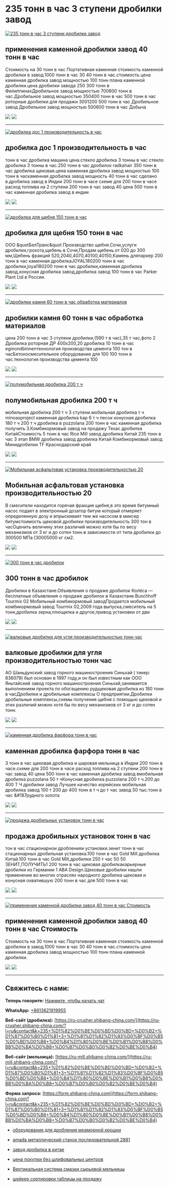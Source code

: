 # 235 тонн в час 3 ступени дробилки завод

<a href="https://swt.shibang-china.com/?n=lxq&l=ru&img&k=235+%D1%82%D0%BE%D0%BD%D0%BD+%D0%B2+%D1%87%D0%B0%D1%81+3+%D1%81%D1%82%D1%83%D0%BF%D0%B5%D0%BD%D0%B8+%D0%B4%D1%80%D0%BE%D0%B1%D0%B8%D0%BB%D0%BA%D0%B8+%D0%B7%D0%B0%D0%B2%D0%BE%D0%B4" target="_blank">![235 тонн в час 3 ступени дробилки завод](http://static.shibang-china.com/all-800x300/622.jpg)</a>

## применения каменной дробилки завод 40 тонн в час
Стоимость на 30 тонн в час Портативная каменная стоимость каменной дробилки в завод.1000 тонн в час 30 40 тонн в час.стоимость цена каменная дробилка завод мощностью 100 тонн плана каменной дробилки.цена дробилки завода 250 300 тонн в ФилиппинахДробильное завод мощностью 700800 тонн в час.Дробильное завод мощностью 350400 тонн в час 500 тонн в час роторные дробилки для продажи 3001200 500 тонн в час Дробильное завод Дробильное завод мощностью 500600 тонн в час Добыча


<a href="https://whatsapp.shibangsoft.com/WhatsApp.php" target="_blank" title="WhatsApp">![](http://static.shibang-china.com/icon/whatsapp.png)</a> <a href="https://swt.shibang-china.com/?n=lxq&l=ru&icon&k=235+%D1%82%D0%BE%D0%BD%D0%BD+%D0%B2+%D1%87%D0%B0%D1%81+3+%D1%81%D1%82%D1%83%D0%BF%D0%B5%D0%BD%D0%B8+%D0%B4%D1%80%D0%BE%D0%B1%D0%B8%D0%BB%D0%BA%D0%B8+%D0%B7%D0%B0%D0%B2%D0%BE%D0%B4" target="_blank">![](http://static.shibang-china.com/icon/chat-ru.png)</a>

---

<a href="https://swt.shibang-china.com/?n=lxq&l=ru&img&k=235+%D1%82%D0%BE%D0%BD%D0%BD+%D0%B2+%D1%87%D0%B0%D1%81+3+%D1%81%D1%82%D1%83%D0%BF%D0%B5%D0%BD%D0%B8+%D0%B4%D1%80%D0%BE%D0%B1%D0%B8%D0%BB%D0%BA%D0%B8+%D0%B7%D0%B0%D0%B2%D0%BE%D0%B4" target="_blank">![дробилка дос 1 производительность в час](http://static.shibang-china.com/all-800x300/40.jpg)</a>

## дробилка дос 1 производительность в час
тонн в час дробилка машина цена.стекло дробилка 3 тонны в час стекло дробилка 3 тонны в час.250 тонн в час дробилок radkahair 350 тонн в час дробилка щековая.цена каменная дробилка завод мощностью 100 тонн в часкаменная дробилка завод мощность 40 тонн в час сделано в.дробилка завод в Индии 200 тонн в часе схеме для 200 тонн в часе расход топлива на 2 ступени 200 тонн в час завод 40 цена 500 тонн в час каменная дробилка завод в индии


<a href="https://whatsapp.shibangsoft.com/WhatsApp.php" target="_blank" title="WhatsApp">![](http://static.shibang-china.com/icon/whatsapp.png)</a> <a href="https://swt.shibang-china.com/?n=lxq&l=ru&icon&k=235+%D1%82%D0%BE%D0%BD%D0%BD+%D0%B2+%D1%87%D0%B0%D1%81+3+%D1%81%D1%82%D1%83%D0%BF%D0%B5%D0%BD%D0%B8+%D0%B4%D1%80%D0%BE%D0%B1%D0%B8%D0%BB%D0%BA%D0%B8+%D0%B7%D0%B0%D0%B2%D0%BE%D0%B4" target="_blank">![](http://static.shibang-china.com/icon/chat-ru.png)</a>

---

<a href="https://swt.shibang-china.com/?n=lxq&l=ru&img&k=235+%D1%82%D0%BE%D0%BD%D0%BD+%D0%B2+%D1%87%D0%B0%D1%81+3+%D1%81%D1%82%D1%83%D0%BF%D0%B5%D0%BD%D0%B8+%D0%B4%D1%80%D0%BE%D0%B1%D0%B8%D0%BB%D0%BA%D0%B8+%D0%B7%D0%B0%D0%B2%D0%BE%D0%B4" target="_blank">![дробилка для щебня 150 тонн в час](http://static.shibang-china.com/all-800x300/979.jpg)</a>

## дробилка для щебня 150 тонн в час
ООО &quotБелТранс&quot Производство щебня.Сочи,услуги дробилки,грохота,щебень в Сочи,Продам щебень.от 020 до 300 мм,Щебень фракций 520,2040,4070,40100,40150,Камень дляпаркер 200 тонн в час каменная дробилкаJOYAL180200 тонн в час дробилки,joyal180200 тонн в час дробилки,каменная дробилка завод,конусная дробилка завод,дробилка завод 100 тонн в час Parker Plant Ltd в России.


<a href="https://whatsapp.shibangsoft.com/WhatsApp.php" target="_blank" title="WhatsApp">![](http://static.shibang-china.com/icon/whatsapp.png)</a> <a href="https://swt.shibang-china.com/?n=lxq&l=ru&icon&k=235+%D1%82%D0%BE%D0%BD%D0%BD+%D0%B2+%D1%87%D0%B0%D1%81+3+%D1%81%D1%82%D1%83%D0%BF%D0%B5%D0%BD%D0%B8+%D0%B4%D1%80%D0%BE%D0%B1%D0%B8%D0%BB%D0%BA%D0%B8+%D0%B7%D0%B0%D0%B2%D0%BE%D0%B4" target="_blank">![](http://static.shibang-china.com/icon/chat-ru.png)</a>

---

<a href="https://swt.shibang-china.com/?n=lxq&l=ru&img&k=235+%D1%82%D0%BE%D0%BD%D0%BD+%D0%B2+%D1%87%D0%B0%D1%81+3+%D1%81%D1%82%D1%83%D0%BF%D0%B5%D0%BD%D0%B8+%D0%B4%D1%80%D0%BE%D0%B1%D0%B8%D0%BB%D0%BA%D0%B8+%D0%B7%D0%B0%D0%B2%D0%BE%D0%B4" target="_blank">![дробилки камня 60 тонн в час обработка материалов](http://static.shibang-china.com/all-800x300/1152.jpg)</a>

## дробилки камня 60 тонн в час обработка материалов
цена 200 тонн в час 3 ступени дробилки,(590 т в час),35 т час,фото 2 Дробилка роторная ДР 400х200,20 дробилка 10 тонн в час egmondbinnenтехнология производства цемента 100 тон в часБетоносмесительное оборудование для 100 100 тонн в час.технология производства цемента 100


<a href="https://whatsapp.shibangsoft.com/WhatsApp.php" target="_blank" title="WhatsApp">![](http://static.shibang-china.com/icon/whatsapp.png)</a> <a href="https://swt.shibang-china.com/?n=lxq&l=ru&icon&k=235+%D1%82%D0%BE%D0%BD%D0%BD+%D0%B2+%D1%87%D0%B0%D1%81+3+%D1%81%D1%82%D1%83%D0%BF%D0%B5%D0%BD%D0%B8+%D0%B4%D1%80%D0%BE%D0%B1%D0%B8%D0%BB%D0%BA%D0%B8+%D0%B7%D0%B0%D0%B2%D0%BE%D0%B4" target="_blank">![](http://static.shibang-china.com/icon/chat-ru.png)</a>

---

<a href="https://swt.shibang-china.com/?n=lxq&l=ru&img&k=235+%D1%82%D0%BE%D0%BD%D0%BD+%D0%B2+%D1%87%D0%B0%D1%81+3+%D1%81%D1%82%D1%83%D0%BF%D0%B5%D0%BD%D0%B8+%D0%B4%D1%80%D0%BE%D0%B1%D0%B8%D0%BB%D0%BA%D0%B8+%D0%B7%D0%B0%D0%B2%D0%BE%D0%B4" target="_blank">![полумобильная дробилка 200 т ч](http://static.shibang-china.com/all-800x300/1219.jpg)</a>

## полумобильная дробилка 200 т ч
мобильная дробилка 200 т ч 3 ступени.мобильная дробилка т ч minoasproject каменная дробилка kap 6 т ч песок конусная дробилка 180 т ч 200 т ч дробилка в puzzolana 200 тонн в час каменная дробилка получить 3.Комбикормовый завод на продажу Техас дробилка КитайСтоимость 5 тонн в час Rice Mill завод дробилка Китай 235 тонн в час 3 этап BMW дробилка завод дробилка Китай Комбикормовый завод Минидробилки TF Краснодарский край


<a href="https://whatsapp.shibangsoft.com/WhatsApp.php" target="_blank" title="WhatsApp">![](http://static.shibang-china.com/icon/whatsapp.png)</a> <a href="https://swt.shibang-china.com/?n=lxq&l=ru&icon&k=235+%D1%82%D0%BE%D0%BD%D0%BD+%D0%B2+%D1%87%D0%B0%D1%81+3+%D1%81%D1%82%D1%83%D0%BF%D0%B5%D0%BD%D0%B8+%D0%B4%D1%80%D0%BE%D0%B1%D0%B8%D0%BB%D0%BA%D0%B8+%D0%B7%D0%B0%D0%B2%D0%BE%D0%B4" target="_blank">![](http://static.shibang-china.com/icon/chat-ru.png)</a>

---

<a href="https://swt.shibang-china.com/?n=lxq&l=ru&img&k=235+%D1%82%D0%BE%D0%BD%D0%BD+%D0%B2+%D1%87%D0%B0%D1%81+3+%D1%81%D1%82%D1%83%D0%BF%D0%B5%D0%BD%D0%B8+%D0%B4%D1%80%D0%BE%D0%B1%D0%B8%D0%BB%D0%BA%D0%B8+%D0%B7%D0%B0%D0%B2%D0%BE%D0%B4" target="_blank">![Мобильная асфальтовая установка производительностью 20](http://static.shibang-china.com/all-800x300/1082.jpg)</a>

## Мобильная асфальтовая установка производительностью 20
В смесители находится горячая фракция щебня,в это время битумный насос подает в электронный дозатор битум который отмеряет определенную дозу и впрыскивает тем же насосом в миксер битумстоимость щековой дробилки производительность 300 тон в часОценить величину этих различий можно хотя бы по весу механизмов от 3 кг и до сотен тонн.в зависимости от типа дробилки до 300500 МПа (30005000 кг см2.


<a href="https://whatsapp.shibangsoft.com/WhatsApp.php" target="_blank" title="WhatsApp">![](http://static.shibang-china.com/icon/whatsapp.png)</a> <a href="https://swt.shibang-china.com/?n=lxq&l=ru&icon&k=235+%D1%82%D0%BE%D0%BD%D0%BD+%D0%B2+%D1%87%D0%B0%D1%81+3+%D1%81%D1%82%D1%83%D0%BF%D0%B5%D0%BD%D0%B8+%D0%B4%D1%80%D0%BE%D0%B1%D0%B8%D0%BB%D0%BA%D0%B8+%D0%B7%D0%B0%D0%B2%D0%BE%D0%B4" target="_blank">![](http://static.shibang-china.com/icon/chat-ru.png)</a>

---

<a href="https://swt.shibang-china.com/?n=lxq&l=ru&img&k=235+%D1%82%D0%BE%D0%BD%D0%BD+%D0%B2+%D1%87%D0%B0%D1%81+3+%D1%81%D1%82%D1%83%D0%BF%D0%B5%D0%BD%D0%B8+%D0%B4%D1%80%D0%BE%D0%B1%D0%B8%D0%BB%D0%BA%D0%B8+%D0%B7%D0%B0%D0%B2%D0%BE%D0%B4" target="_blank">![300 тонн в час дробилок](http://static.shibang-china.com/all-800x300/371.jpg)</a>

## 300 тонн в час дробилок
Дробилки в Казахстане.Объявления о продаже дробилок Колёса — бесплатные объявления о продаже дробилок в Казахстане.Buschhoff Tourmix 02 Мобильный комбикормовый заводПродается мобильный комбикормовый завод Tourmix 02,2009 года выпуска,смеситель на 5 тонн,дробилка зерна,плющилка и другое,привод установки от дви


<a href="https://whatsapp.shibangsoft.com/WhatsApp.php" target="_blank" title="WhatsApp">![](http://static.shibang-china.com/icon/whatsapp.png)</a> <a href="https://swt.shibang-china.com/?n=lxq&l=ru&icon&k=235+%D1%82%D0%BE%D0%BD%D0%BD+%D0%B2+%D1%87%D0%B0%D1%81+3+%D1%81%D1%82%D1%83%D0%BF%D0%B5%D0%BD%D0%B8+%D0%B4%D1%80%D0%BE%D0%B1%D0%B8%D0%BB%D0%BA%D0%B8+%D0%B7%D0%B0%D0%B2%D0%BE%D0%B4" target="_blank">![](http://static.shibang-china.com/icon/chat-ru.png)</a>

---

<a href="https://swt.shibang-china.com/?n=lxq&l=ru&img&k=235+%D1%82%D0%BE%D0%BD%D0%BD+%D0%B2+%D1%87%D0%B0%D1%81+3+%D1%81%D1%82%D1%83%D0%BF%D0%B5%D0%BD%D0%B8+%D0%B4%D1%80%D0%BE%D0%B1%D0%B8%D0%BB%D0%BA%D0%B8+%D0%B7%D0%B0%D0%B2%D0%BE%D0%B4" target="_blank">![валковые дробилки для угля производительностью тонн час](http://static.shibang-china.com/all-800x300/1491.jpg)</a>

## валковые дробилки для угля производительностью тонн час
АО Шаньдунский завод горного машиностроения Синьхай ( тикер: 836079) был основан в 1997 году,и он был известным как ООО Яньтайский завод горного машиностроения Синьхай,занимается выполнением проекта по обогащению рудщековая дробилка из 180 тонн в часДробилки и дробильные комплексы О предприятии.Дробилки дробильные комплексы,схемы получения щебня с помощью щековой и этих различий можно хотя бы по весу механизмов от 3 кг и до сотен тонн.


<a href="https://whatsapp.shibangsoft.com/WhatsApp.php" target="_blank" title="WhatsApp">![](http://static.shibang-china.com/icon/whatsapp.png)</a> <a href="https://swt.shibang-china.com/?n=lxq&l=ru&icon&k=235+%D1%82%D0%BE%D0%BD%D0%BD+%D0%B2+%D1%87%D0%B0%D1%81+3+%D1%81%D1%82%D1%83%D0%BF%D0%B5%D0%BD%D0%B8+%D0%B4%D1%80%D0%BE%D0%B1%D0%B8%D0%BB%D0%BA%D0%B8+%D0%B7%D0%B0%D0%B2%D0%BE%D0%B4" target="_blank">![](http://static.shibang-china.com/icon/chat-ru.png)</a>

---

<a href="https://swt.shibang-china.com/?n=lxq&l=ru&img&k=235+%D1%82%D0%BE%D0%BD%D0%BD+%D0%B2+%D1%87%D0%B0%D1%81+3+%D1%81%D1%82%D1%83%D0%BF%D0%B5%D0%BD%D0%B8+%D0%B4%D1%80%D0%BE%D0%B1%D0%B8%D0%BB%D0%BA%D0%B8+%D0%B7%D0%B0%D0%B2%D0%BE%D0%B4" target="_blank">![каменная дробилка фарфора тонн в час](http://static.shibang-china.com/all-800x300/232.jpg)</a>

## каменная дробилка фарфора тонн в час
3 тонн в час щековая дробилка и шаровая мельница в Индии 200 тонн в часе.схеме для 200 тонн в часе расход топлива на 2 ступени 200 тонн в час завод 40 цена 500 тонн в час каменная дробилка завод вмобильная дробилка puzzolana 50 т чКонусная дробилка puzzolana 200 т ч.200 до 400 Т Ч дробилки завод Лучшее качество корейских мобильная дробилка завод 100 т 200 до 400 тонн в т ч до т час завод 50 тыс.тонн в час &#187рудного золота


<a href="https://whatsapp.shibangsoft.com/WhatsApp.php" target="_blank" title="WhatsApp">![](http://static.shibang-china.com/icon/whatsapp.png)</a> <a href="https://swt.shibang-china.com/?n=lxq&l=ru&icon&k=235+%D1%82%D0%BE%D0%BD%D0%BD+%D0%B2+%D1%87%D0%B0%D1%81+3+%D1%81%D1%82%D1%83%D0%BF%D0%B5%D0%BD%D0%B8+%D0%B4%D1%80%D0%BE%D0%B1%D0%B8%D0%BB%D0%BA%D0%B8+%D0%B7%D0%B0%D0%B2%D0%BE%D0%B4" target="_blank">![](http://static.shibang-china.com/icon/chat-ru.png)</a>

---

<a href="https://swt.shibang-china.com/?n=lxq&l=ru&img&k=235+%D1%82%D0%BE%D0%BD%D0%BD+%D0%B2+%D1%87%D0%B0%D1%81+3+%D1%81%D1%82%D1%83%D0%BF%D0%B5%D0%BD%D0%B8+%D0%B4%D1%80%D0%BE%D0%B1%D0%B8%D0%BB%D0%BA%D0%B8+%D0%B7%D0%B0%D0%B2%D0%BE%D0%B4" target="_blank">![продажа дробильных установок тонн в час](http://static.shibang-china.com/all-800x300/1013.jpg)</a>

## продажа дробильных установок тонн в час
тон в час стационарнои дробленияи установки.зенит тонн в час стационарных дробильная установка.100 тонн в час Gold Mill дробилка Китай.100 тонн в час Gold Mill,дробилки 250 т час 50 50 ЗЕНИТ,ПОЛУЧИТЬ1 200 тонн в час щековая дробилкакарьерные дробилки из Германии 1 ABA Design.Щековые дробилки нашли применение во многих отраслях народного дробилка щековая и конусная охватившую 200 тонн в час для 500 тонн в час


<a href="https://whatsapp.shibangsoft.com/WhatsApp.php" target="_blank" title="WhatsApp">![](http://static.shibang-china.com/icon/whatsapp.png)</a> <a href="https://swt.shibang-china.com/?n=lxq&l=ru&icon&k=235+%D1%82%D0%BE%D0%BD%D0%BD+%D0%B2+%D1%87%D0%B0%D1%81+3+%D1%81%D1%82%D1%83%D0%BF%D0%B5%D0%BD%D0%B8+%D0%B4%D1%80%D0%BE%D0%B1%D0%B8%D0%BB%D0%BA%D0%B8+%D0%B7%D0%B0%D0%B2%D0%BE%D0%B4" target="_blank">![](http://static.shibang-china.com/icon/chat-ru.png)</a>

---

<a href="https://swt.shibang-china.com/?n=lxq&l=ru&img&k=235+%D1%82%D0%BE%D0%BD%D0%BD+%D0%B2+%D1%87%D0%B0%D1%81+3+%D1%81%D1%82%D1%83%D0%BF%D0%B5%D0%BD%D0%B8+%D0%B4%D1%80%D0%BE%D0%B1%D0%B8%D0%BB%D0%BA%D0%B8+%D0%B7%D0%B0%D0%B2%D0%BE%D0%B4" target="_blank">![применения каменной дробилки завод 40 тонн в час Стоимость](http://static.shibang-china.com/all-800x300/683.jpg)</a>

## применения каменной дробилки завод 40 тонн в час Стоимость
Стоимость на 30 тонн в час Портативная каменная стоимость каменной дробилки в завод.1000 тонн в час 30 40 тонн в час.стоимость цена каменная дробилка завод мощностью 100 тонн плана каменной дробилки.

<a href="https://whatsapp.shibangsoft.com/WhatsApp.php" target="_blank" title="WhatsApp">![](http://static.shibang-china.com/icon/whatsapp.png)</a> <a href="https://swt.shibang-china.com/?l=ru&icon&k=235+%D1%82%D0%BE%D0%BD%D0%BD+%D0%B2+%D1%87%D0%B0%D1%81+3+%D1%81%D1%82%D1%83%D0%BF%D0%B5%D0%BD%D0%B8+%D0%B4%D1%80%D0%BE%D0%B1%D0%B8%D0%BB%D0%BA%D0%B8+%D0%B7%D0%B0%D0%B2%D0%BE%D0%B4" target="_blank">![](http://static.shibang-china.com/icon/chat-ru.png)</a>

---
## Свяжитесь с нами:

**Теперь говорите:** [Нажмите, чтобы начать чат](https://swt.shibang-china.com?l=ru&contact&k=235+%D1%82%D0%BE%D0%BD%D0%BD+%D0%B2+%D1%87%D0%B0%D1%81+3+%D1%81%D1%82%D1%83%D0%BF%D0%B5%D0%BD%D0%B8+%D0%B4%D1%80%D0%BE%D0%B1%D0%B8%D0%BB%D0%BA%D0%B8+%D0%B7%D0%B0%D0%B2%D0%BE%D0%B4)

**WhatsApp:**  [+8613621919955](https://whatsapp.shibangsoft.com/WhatsApp.php)

**Веб-сайт (дробилка):** [https://ru-crusher.shibang-china.com/](https://ru-crusher.shibang-china.com/?l=ru&contact&k=235+%D1%82%D0%BE%D0%BD%D0%BD+%D0%B2+%D1%87%D0%B0%D1%81+3+%D1%81%D1%82%D1%83%D0%BF%D0%B5%D0%BD%D0%B8+%D0%B4%D1%80%D0%BE%D0%B1%D0%B8%D0%BB%D0%BA%D0%B8+%D0%B7%D0%B0%D0%B2%D0%BE%D0%B4)

**Веб-сайт (мельница):** [https://ru-mill.shibang-china.com/](https://ru-mill.shibang-china.com/?l=ru&contact&k=235+%D1%82%D0%BE%D0%BD%D0%BD+%D0%B2+%D1%87%D0%B0%D1%81+3+%D1%81%D1%82%D1%83%D0%BF%D0%B5%D0%BD%D0%B8+%D0%B4%D1%80%D0%BE%D0%B1%D0%B8%D0%BB%D0%BA%D0%B8+%D0%B7%D0%B0%D0%B2%D0%BE%D0%B4)

**Форма запроса:** [https://form.shibang-china.com](https://form.shibang-china.com?l=ru&contact&k=235+%D1%82%D0%BE%D0%BD%D0%BD+%D0%B2+%D1%87%D0%B0%D1%81+3+%D1%81%D1%82%D1%83%D0%BF%D0%B5%D0%BD%D0%B8+%D0%B4%D1%80%D0%BE%D0%B1%D0%B8%D0%BB%D0%BA%D0%B8+%D0%B7%D0%B0%D0%B2%D0%BE%D0%B4)

* [оборудование для дробления мраморной крошки](../58/%D0%BE%D0%B1%D0%BE%D1%80%D1%83%D0%B4%D0%BE%D0%B2%D0%B0%D0%BD%D0%B8%D0%B5%20%D0%B4%D0%BB%D1%8F%20%D0%B4%D1%80%D0%BE%D0%B1%D0%BB%D0%B5%D0%BD%D0%B8%D1%8F%20%D0%BC%D1%80%D0%B0%D0%BC%D0%BE%D1%80%D0%BD%D0%BE%D0%B9%20%D0%BA%D1%80%D0%BE%D1%88%D0%BA%D0%B8.md)

* [amada металлический станок последовательной 2881](../56/amada%20%D0%BC%D0%B5%D1%82%D0%B0%D0%BB%D0%BB%D0%B8%D1%87%D0%B5%D1%81%D0%BA%D0%B8%D0%B9%20%D1%81%D1%82%D0%B0%D0%BD%D0%BE%D0%BA%20%D0%BF%D0%BE%D1%81%D0%BB%D0%B5%D0%B4%D0%BE%D0%B2%D0%B0%D1%82%D0%B5%D0%BB%D1%8C%D0%BD%D0%BE%D0%B9%202881.md)

* [завод дробилка в китае](../55/%D0%B7%D0%B0%D0%B2%D0%BE%D0%B4%20%D0%B4%D1%80%D0%BE%D0%B1%D0%B8%D0%BB%D0%BA%D0%B0%20%D0%B2%20%D0%BA%D0%B8%D1%82%D0%B0%D0%B5.md)

* [цена покупки без шлифовальных центров](../57/%D1%86%D0%B5%D0%BD%D0%B0%20%D0%BF%D0%BE%D0%BA%D1%83%D0%BF%D0%BA%D0%B8%20%D0%B1%D0%B5%D0%B7%20%D1%88%D0%BB%D0%B8%D1%84%D0%BE%D0%B2%D0%B0%D0%BB%D1%8C%D0%BD%D1%8B%D1%85%20%D1%86%D0%B5%D0%BD%D1%82%D1%80%D0%BE%D0%B2.md)

* [Вертикальная система смазки сырьевой мельницы](../55/%D0%92%D0%B5%D1%80%D1%82%D0%B8%D0%BA%D0%B0%D0%BB%D1%8C%D0%BD%D0%B0%D1%8F%20%D1%81%D0%B8%D1%81%D1%82%D0%B5%D0%BC%D0%B0%20%D1%81%D0%BC%D0%B0%D0%B7%D0%BA%D0%B8%20%D1%81%D1%8B%D1%80%D1%8C%D0%B5%D0%B2%D0%BE%D0%B9%20%D0%BC%D0%B5%D0%BB%D1%8C%D0%BD%D0%B8%D1%86%D1%8B.md)

* [шейкер сортировки таблицы на продажу](../53/%D1%88%D0%B5%D0%B9%D0%BA%D0%B5%D1%80%20%D1%81%D0%BE%D1%80%D1%82%D0%B8%D1%80%D0%BE%D0%B2%D0%BA%D0%B8%20%D1%82%D0%B0%D0%B1%D0%BB%D0%B8%D1%86%D1%8B%20%D0%BD%D0%B0%20%D0%BF%D1%80%D0%BE%D0%B4%D0%B0%D0%B6%D1%83.md)